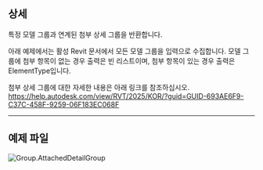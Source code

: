 ## 상세
특정 모델 그룹과 연계된 첨부 상세 그룹을 반환합니다.

아래 예제에서는 활성 Revit 문서에서 모든 모델 그룹을 입력으로 수집합니다. 모델 그룹에 첨부 항목이 없는 경우 출력은 빈 리스트이며, 첨부 항목이 있는 경우 출력은 ElementType입니다.

첨부 상세 그룹에 대한 자세한 내용은 아래 링크를 참조하십시오.
https://help.autodesk.com/view/RVT/2025/KOR/?guid=GUID-693AE6F9-C37C-458F-9259-06F183EC068F

___
## 예제 파일

![Group.AttachedDetailGroup](./Revit.Elements.Group.AttachedDetailGroup_img.jpg)
